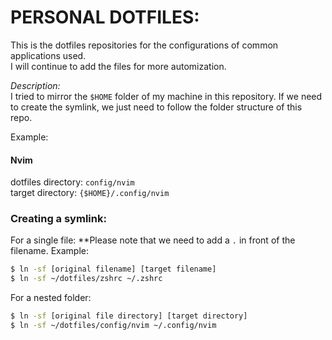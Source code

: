 # PERSONAL DOTFILES:

This is the dotfiles repositories for the configurations of common applications used.</br>
I will continue to add the files for more automization.

_Description:_
</br>
I tried to mirror the `$HOME` folder of my machine in this repository. If we need to create the symlink, we just need to follow the folder structure of this repo.

Example:

#### Nvim

dotfiles directory: `config/nvim`
</br>
target directory: `{$HOME}/.config/nvim`

### Creating a symlink:
For a single file:
**Please note that we need to add a `.` in front of the filename. Example:

```bash
$ ln -sf [original filename] [target filename]
$ ln -sf ~/dotfiles/zshrc ~/.zshrc
```

For a nested folder:

```bash
$ ln -sf [original file directory] [target directory]
$ ln -sf ~/dotfiles/config/nvim ~/.config/nvim
```
